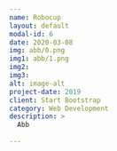 ```yaml
---
name: Robocup
layout: default
modal-id: 6
date: 2020-03-08
img: abb/0.png
img1: abb/1.png
img2: 
img3:
alt: image-alt
project-date: 2019
client: Start Bootstrap
category: Web Development
description: >
  Abb
  
---
```

